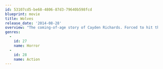 ```yaml
---
id: 53107cd5-be68-4806-87d3-79640b598fcd
blueprint: movie
title: Wolves
release_date: '2014-08-28'
overview: "The coming-of-age story of Cayden Richards. Forced to hit the road after the murder of his parents, Cayden wanders lost without purpose... Until he meets a certifiable lunatic named Wild Joe who sets him on a path to the ominous town of Lupine Ridge to hunt down the truths of his history. But in the end| who's really hunting whom?"
genres:
  -
    id: 27
    name: Horror
  -
    id: 28
    name: Action
---
```

